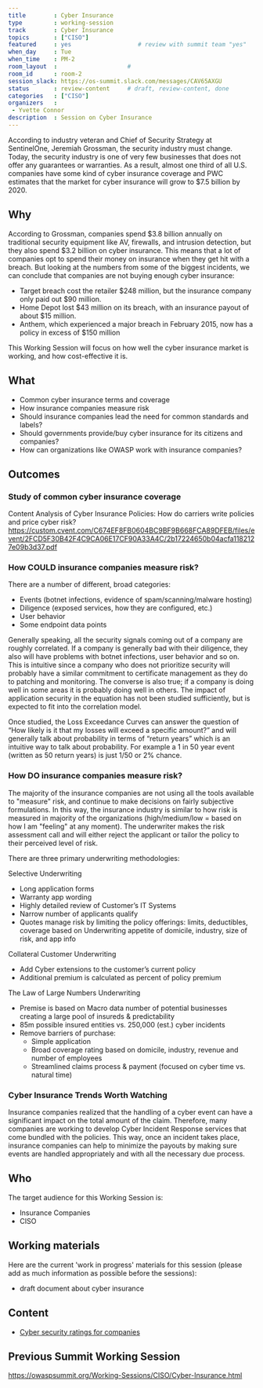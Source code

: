 ```yaml
---
title        : Cyber Insurance
type         : working-session
track        : Cyber Insurance
topics       : ["CISO"]
featured     : yes                   # review with summit team "yes"
when_day     : Tue
when_time    : PM-2
room_layout  :                    #
room_id      : room-2
session_slack: https://os-summit.slack.com/messages/CAV65AXGU
status       : review-content     # draft, review-content, done
categories   : ["CISO"]
organizers   :
 - Yvette Connor
description  : Session on Cyber Insurance
---
```


According to industry veteran and Chief of Security Strategy at SentinelOne, Jeremiah Grossman, the security industry must change. Today, the security industry is one of very few businesses that does not offer any guarantees or warranties.
As a result, almost one third of all U.S. companies have some kind of cyber insurance coverage and PWC estimates that the market for cyber insurance will grow to $7.5 billion by 2020.

## Why

According to Grossman, companies spend $3.8 billion annually on traditional security equipment like AV, firewalls, and intrusion detection, but they also spend $3.2 billion on cyber insurance.
This means that a lot of companies opt to spend their money on insurance when they get hit with a breach. But looking at the numbers from some of the biggest incidents, we can conclude that companies are not buying enough cyber insurance:

- Target breach cost the retailer $248 million, but the insurance company only paid out $90 million.
- Home Depot lost $43 million on its breach, with an insurance payout of about $15 million.
- Anthem, which experienced a major breach in February 2015, now has a policy in excess of $150 million

This Working Session will focus on how well the cyber insurance market is working, and how cost-effective it is.


## What

 - Common cyber insurance terms and coverage
 - How insurance companies measure risk
 - Should insurance companies lead the need for common standards and labels?
 - Should governments provide/buy cyber insurance for its citizens and companies?
 - How can organizations like OWASP work with insurance companies?

## Outcomes

### Study of common cyber insurance coverage

Content Analysis of Cyber Insurance Policies: How do carriers write policies and price cyber risk?
https://custom.cvent.com/C674EF8FB0604BC9BF9B668FCA89DFEB/files/event/2FCD5F30B42F4C9CA06E17CF90A33A4C/2b17224650b04acfa1182127e09b3d37.pdf

### How COULD insurance companies measure risk?

There are a number of different, broad categories:
 - Events (botnet infections, evidence of spam/scanning/malware hosting)
 - Diligence (exposed services, how they are configured, etc.)
 - User behavior
 - Some endpoint data points

Generally speaking, all the security signals coming out of a company are roughly correlated.  If a company is generally bad with their diligence, they also will have problems with botnet infections, user behavior and so on.  This is intuitive since a company who does not prioritize security will probably have a similar commitment to certificate management as they do to patching and monitoring.  The converse is also true; if a company is doing well in some areas it is probably doing well in others. The impact of application security in the equation has not been studied sufficiently, but is expected to fit into the correlation model.

Once studied, the Loss Exceedance Curves can answer the question of “How likely is it that my losses will exceed a specific amount?” and will generally talk about probability in terms of “return years” which is an intuitive way to talk about probability.	 For example a 1 in 50 year event (written as 50 return years) is just 1/50 or 2% chance.

### How DO insurance companies measure risk?
The majority of the insurance companies are not using all the tools available to "measure" risk, and continue to make decisions on fairly subjective formulations.  In this way, the insurance industry is similar to how risk is measured in majority of the organizations (high/medium/low = based on how I am "feeling" at any moment).  The underwriter makes the risk assessment call and will either reject the applicant or tailor the policy to their perceived level of risk.

There are three primary underwriting methodologies:

Selective Underwriting
 - Long application forms
 - Warranty app wording
 - Highly detailed review of Customer’s IT Systems
 - Narrow number of applicants qualify
 - Quotes manage risk by limiting the policy offerings: limits, deductibles, coverage based on Underwriting appetite of domicile, industry, size of risk, and app info

Collateral Customer Underwriting
  - Add Cyber extensions to the customer’s current policy
  - Additional premium is calculated as percent of policy premium

The Law of Large Numbers Underwriting
 - Premise is based on Macro data number of potential businesses creating a large pool of insureds & predictability
 - 85m possible insured entities vs. 250,000 (est.) cyber incidents
 - Remove barriers of purchase:
    - Simple application
    - Broad coverage rating based on domicile, industry, revenue and number of employees
    - Streamlined claims process & payment (focused on cyber time vs. natural time)

### Cyber Insurance Trends Worth Watching
Insurance companies realized that the handling of a cyber event can have a significant impact on the total amount of the claim.  Therefore, many companies are working to develop Cyber Incident Response services that come bundled with the policies.  This way, once an incident takes place, insurance companies can help to minimize the payouts by making sure events are handled appropriately and with all the necessary due process.

## Who

The target audience for this Working Session is:

 - Insurance Companies
 - CISO

## Working materials

Here are the current 'work in progress' materials for this session (please add as much information as possible before the sessions):
- draft document about cyber insurance

## Content
- [Cyber security ratings for companies](https://www.ft.com/content/1cfd5d28-c26f-11e6-81c2-f57d90f6741a)

## Previous Summit Working Session

https://owaspsummit.org/Working-Sessions/CISO/Cyber-Insurance.html
